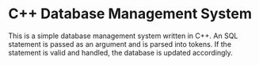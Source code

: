 # C++ Database Management System

This is a simple database
management system written in C++.
An SQL statement is passed as an argument and is parsed into tokens. If the statement is valid and handled, the database is updated accordingly.